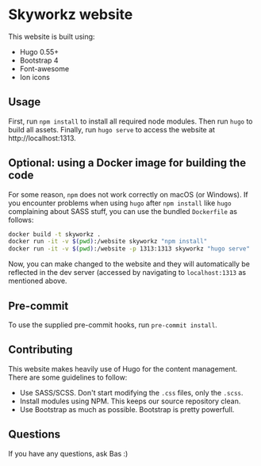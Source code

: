 # Skyworkz website

This website is built using:

 * Hugo 0.55+
 * Bootstrap 4
 * Font-awesome
 * Ion icons

## Usage

First, run `npm install` to install all required node modules. Then run `hugo` to build all assets. Finally, run `hugo serve` to access the website at http://localhost:1313.

## Optional: using a Docker image for building the code
For some reason, `npm` does not work correctly on macOS (or Windows). If you encounter problems when using `hugo` after `npm install` like `hugo` complaining about SASS stuff, you can use the bundled `Dockerfile` as follows:
```bash
docker build -t skyworkz .
docker run -it -v $(pwd):/website skyworkz "npm install"
docker run -it -v $(pwd):/website -p 1313:1313 skyworkz "hugo serve"
```
Now, you can make changed to the website and they will automatically be reflected in the dev server (accessed by navigating to `localhost:1313` as mentioned above.
## Pre-commit
To use the supplied pre-commit hooks, run `pre-commit install`.

## Contributing

This website makes heavily use of Hugo for the content management. There are some guidelines to follow:

 * Use SASS/SCSS. Don't start modifying the `.css` files, only the `.scss`.
 * Install modules using NPM. This keeps our source repository clean.
 * Use Bootstrap as much as possible. Bootstrap is pretty powerfull.

## Questions

If you have any questions, ask Bas :)
